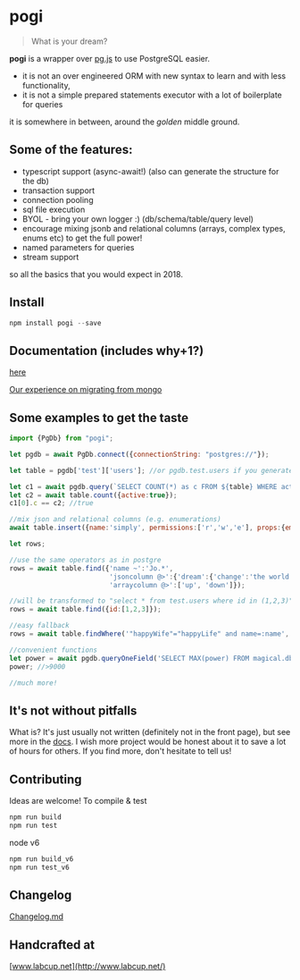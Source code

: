 # pogi
> What is your dream?

**pogi** is a wrapper over [pg.js](https://github.com/brianc/node-postgres) to use PostgreSQL easier.
- it is not an over engineered ORM with new syntax to learn and with less functionality,
- it is not a simple prepared statements executor with a lot of boilerplate for queries

it is somewhere in between, around the _golden_ middle ground.

## Some of the features:
- typescript support (async-await!) (also can generate the structure for the db)
- transaction support
- connection pooling
- sql file execution
- BYOL - bring your own logger :) (db/schema/table/query level)
- encourage mixing jsonb and relational columns (arrays, complex types, enums etc) to get the full power!
- named parameters for queries
- stream support

so all the basics that you would expect in 2018.

## Install
```js
npm install pogi --save
```

## Documentation (includes why+1?)
[here](http://pogi.readthedocs.io/en/latest/)

[Our experience on migrating from mongo](https://hackernoon.com/javascript-experience-of-migrating-from-mongodb-to-postgresql-21f8bf140c05#.k4d7hqsv2)


## Some examples to get the taste
```js
import {PgDb} from "pogi";

let pgdb = await PgDb.connect({connectionString: "postgres://"});

let table = pgdb['test']['users']; //or pgdb.test.users if you generate the interface

let c1 = await pgdb.query(`SELECT COUNT(*) as c FROM ${table} WHERE active=:active`, {active:true});
let c2 = await table.count({active:true});
c1[0].c == c2; //true

//mix json and relational columns (e.g. enumerations)
await table.insert({name:'simply', permissions:['r','w','e'], props:{email:'undefined@dev.null'}});

let rows;

//use the same operators as in postgre
rows = await table.find({'name ~':'Jo.*',                                  //regexp
                         'jsoncolumn @>':{'dream':{'change':'the world'}}, //contains
                         'arraycolumn @>':['up', 'down']});                //contains

//will be transformed to "select * from test.users where id in (1,2,3)"
rows = await table.find({id:[1,2,3]});

//easy fallback
rows = await table.findWhere('"happyWife"="happyLife" and name=:name', {name:'me'});

//convenient functions
let power = await pgdb.queryOneField('SELECT MAX(power) FROM magical.dbhandlers');
power; //>9000

//much more!

```

## It's not without pitfalls
What is? It's just usually not written (definitely not in the front page), but see more in the [docs](http://pogi.readthedocs.io/en/latest/).
I wish more project would be honest about it to save a lot of hours for others. If you find more,
don't hesitate to tell us!

## Contributing
Ideas are welcome! To compile & test
```js
npm run build
npm run test
```
node v6
```js
npm run build_v6
npm run test_v6
```

## Changelog
[Changelog.md](CHANGELOG.md)

## Handcrafted at
[www.labcup.net](http://www.labcup.net/)
